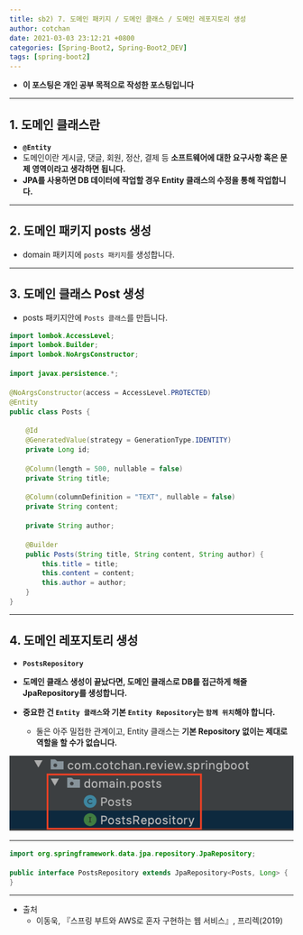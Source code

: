 ```yaml
---
title: sb2) 7. 도메인 패키지 / 도메인 클래스 / 도메인 레포지토리 생성
author: cotchan 
date: 2021-03-03 23:12:21 +0800 
categories: [Spring-Boot2, Spring-Boot2_DEV]
tags: [spring-boot2] 
---
```


+ **이 포스팅은 개인 공부 목적으로 작성한 포스팅입니다**

---

## 1. 도메인 클래스란

+ **`@Entity`**
+ 도메인이란 게시글, 댓글, 회원, 정산, 결제 등 **소프트웨어에 대한 요구사항 혹은 문제 영역이라고 생각하면 됩니다.**
+ **JPA를 사용하면 DB 데이터에 작업할 경우 Entity 클래스의 수정을 통해 작업합니다.**

---

## 2. 도메인 패키지 posts 생성

+ domain 패키지에 `posts 패키지`를 생성합니다.

---

## 3. 도메인 클래스 Post 생성

+ posts 패키지안에 `Posts 클래스`를 만듭니다.

```java
import lombok.AccessLevel;
import lombok.Builder;
import lombok.NoArgsConstructor;

import javax.persistence.*;

@NoArgsConstructor(access = AccessLevel.PROTECTED)
@Entity
public class Posts {

    @Id
    @GeneratedValue(strategy = GenerationType.IDENTITY)
    private Long id;

    @Column(length = 500, nullable = false)
    private String title;

    @Column(columnDefinition = "TEXT", nullable = false)
    private String content;

    private String author;

    @Builder
    public Posts(String title, String content, String author) {
        this.title = title;
        this.content = content;
        this.author = author;
    }
}
```

---

## 4. 도메인 레포지토리 생성

+ **`PostsRepository`**

+ **도메인 클래스 생성이 끝났다면, 도메인 클래스로 DB를 접근하게 해줄 JpaRepository를 생성합니다.**

+ **중요한 건 `Entity 클래스`와 기본 `Entity Repository`는 `함께 위치`해야 합니다.**
  + 둘은 아주 밀접한 관계이고, Entity 클래스는 **기본 Repository 없이는 제대로 역할을 할 수가 없습니다.**

![Desktop View](/assets/img/post/spring-boot2/2020-03-03-domain-repository.png)

---

```java
import org.springframework.data.jpa.repository.JpaRepository;

public interface PostsRepository extends JpaRepository<Posts, Long> {
}
```


---

+ 출처
  + 이동욱, 『스프링 부트와 AWS로 혼자 구현하는 웹 서비스』, 프리렉(2019) 

